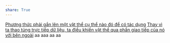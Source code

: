 ```yaml
---
share: True
---
```

[Phương thức phải gắn lên một vật thể cụ thể nào đó để có tác dụng](../H%C3%A0m/Ph%C6%B0%C6%A1ng%20th%E1%BB%A9c%20ph%E1%BA%A3i%20g%E1%BA%AFn%20l%C3%AAn%20m%E1%BB%99t%20v%E1%BA%ADt%20th%E1%BB%83%20c%E1%BB%A5%20th%E1%BB%83%20n%C3%A0o%20%C4%91%C3%B3%20%C4%91%E1%BB%83%20c%C3%B3%20t%C3%A1c%20d%E1%BB%A5ng.md#)
[Thay vì ta thao túng trực tiếp dữ liệu, ta điều khiển vật thể qua phần giao tiếp của nó với bên ngoài](./Thay%20v%C3%AC%20ta%20thao%20t%C3%BAng%20tr%E1%BB%B1c%20ti%E1%BA%BFp%20d%E1%BB%AF%20li%E1%BB%87u,%20ta%20%C4%91i%E1%BB%81u%20khi%E1%BB%83n%20v%E1%BA%ADt%20th%E1%BB%83%20qua%20ph%E1%BA%A7n%20giao%20ti%E1%BA%BFp%20c%E1%BB%A7a%20n%C3%B3%20v%E1%BB%9Bi%20b%C3%AAn%20ngo%C3%A0i.md#)  aa aaa aa aa